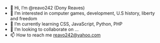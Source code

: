 - 👋 Hi, I’m @reavo242 (Dony Reaves)
- 👀 I’m interested in computer games, development, U.S history, liberty and freedom
- 🌱 I’m currently learning CSS, JavaScript, Python, PHP
- 💞️ I’m looking to collaborate on ...
- 📫 How to reach me reavo242@yahoo.com

<!---
reavo242/reavo242 is a ✨ special ✨ repository because its `README.md` (this file) appears on your GitHub profile.
You can click the Preview link to take a look at your changes.
--->

